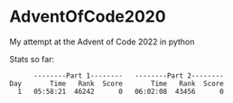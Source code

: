 # AdventOfCode2020
My attempt at the Advent of Code 2022 in python

Stats so far:
```
      --------Part 1--------   --------Part 2--------
Day       Time   Rank  Score       Time   Rank  Score
  1   05:58:21  46242      0   06:02:08  43456      0
```